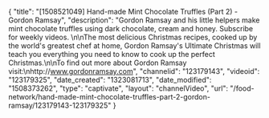 {
    "title": "[1508521049] Hand-made Mint Chocolate Truffles (Part 2) - Gordon Ramsay",
    "description": "Gordon Ramsay and his little helpers make mint chocolate truffles using dark chocolate, cream and honey. Subscribe for weekly videos. \n\nThe most delicious Christmas recipes, cooked up by the world's greatest chef at home, Gordon Ramsay's Ultimate Christmas will teach you everything you need to know to cook up the perfect Christmas.\n\nTo find out more about Gordon Ramsay visit:\nhttp:\/\/www.gordonramsay.com",
    "channelid": "123179143",
    "videoid": "123179325",
    "date_created": "1323081713",
    "date_modified": "1508373262",
    "type": "captivate",
    "layout": "channelVideo",
    "url": "\/food-network\/hand-made-mint-chocolate-truffles-part-2-gordon-ramsay\/123179143-123179325"
}